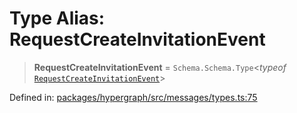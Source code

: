 # Type Alias: RequestCreateInvitationEvent

> **RequestCreateInvitationEvent** = `Schema.Schema.Type`\<*typeof* [`RequestCreateInvitationEvent`](../variables/RequestCreateInvitationEvent.md)\>

Defined in: [packages/hypergraph/src/messages/types.ts:75](https://github.com/hashirpm/hypergraph/blob/ab4ea1cdb9430798142e0d735aac9d31c2cf0ae0/packages/hypergraph/src/messages/types.ts#L75)

